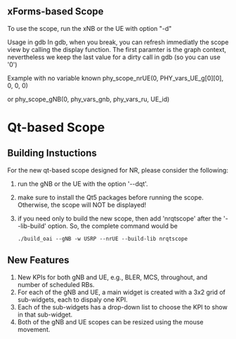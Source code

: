 ## xForms-based Scope
To use the scope, run the xNB or the UE with option "-d"

Usage in gdb
In gdb, when you break, you can refresh immediatly the scope view by calling the display function.
The first paramter is the graph context, nevertheless we keep the last value for a dirty call in gdb (so you can use '0')

Example with no variable known
phy_scope_nrUE(0, PHY_vars_UE_g[0][0], 0, 0, 0)

or
phy_scope_gNB(0, phy_vars_gnb, phy_vars_ru, UE_id)

# Qt-based Scope
## Building Instuctions
For the new qt-based scope designed for NR, please consider the following:

1. run the gNB or the UE with the option '--dqt'.
2. make sure to install the Qt5 packages before running the scope. Otherwise, the scope will NOT be displayed!
3. if you need only to build the new scope, then add 'nrqtscope' after the '--lib-build' option. So, the complete
   command would be

   ```
   ./build_oai --gNB -w USRP --nrUE --build-lib nrqtscope
   ```

## New Features
1. New KPIs for both gNB and UE, e.g., BLER, MCS, throughout, and number of scheduled RBs.
2. For each of the gNB and UE, a main widget is created with a 3x2 grid of sub-widgets, each to dispaly one KPI.
3. Each of the sub-widgets has a drop-down list to choose the KPI to show in that sub-widget.
4. Both of the gNB and UE scopes can be resized using the mouse movement.

